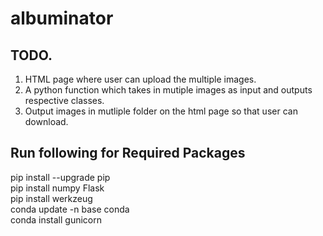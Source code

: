 # albuminator


## TODO.
1. HTML page where user can upload the multiple images.
2. A python function which takes in mutiple images as input and outputs respective classes.
3. Output images in mutliple folder on the html page so that user can download.


## Run following for Required Packages

pip install --upgrade pip  
pip install numpy Flask  
pip install werkzeug  
conda update -n base conda  
conda install gunicorn
